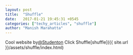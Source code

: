 ```yaml
---
layout: post
title:  "Shuffle"
date:   2017-01-21 19:45:31 +0545
categories: ["techy_articles", "shuffle"]
author: "Manish Marahatta"
---
```


Cool website by<a href="https://github.com/studenton">@Studenton</a> Click Shuffle[shuffle]({{ site.url }}/assets/shuffle/index.html)